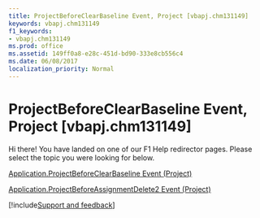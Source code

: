 ```yaml
---
title: ProjectBeforeClearBaseline Event, Project [vbapj.chm131149]
keywords: vbapj.chm131149
f1_keywords:
- vbapj.chm131149
ms.prod: office
ms.assetid: 149ff0a8-e28c-451d-bd90-333e8cb556c4
ms.date: 06/08/2017
localization_priority: Normal
---
```



# ProjectBeforeClearBaseline Event, Project [vbapj.chm131149]

Hi there! You have landed on one of our F1 Help redirector pages. Please select the topic you were looking for below.

[Application.ProjectBeforeClearBaseline Event (Project)](https://msdn.microsoft.com/library/4aa11658-7962-a46f-c914-5ed3bebd15a3%28Office.15%29.aspx)

[Application.ProjectBeforeAssignmentDelete2 Event (Project)](https://msdn.microsoft.com/library/2753a140-e01b-b2c1-233f-f9f265737b47%28Office.15%29.aspx)

[!include[Support and feedback](~/includes/feedback-boilerplate.md)]